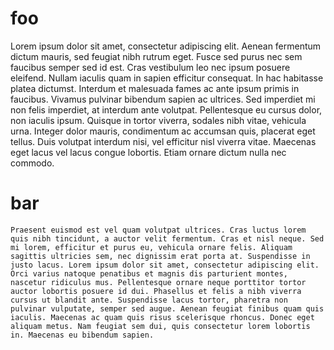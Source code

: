 # foo
Lorem ipsum dolor sit amet, consectetur adipiscing elit. Aenean fermentum dictum mauris, sed feugiat nibh rutrum eget. Fusce sed purus nec sem faucibus semper sed id est. Cras vestibulum leo nec ipsum posuere eleifend. Nullam iaculis quam in sapien efficitur consequat. In hac habitasse platea dictumst. Interdum et malesuada fames ac ante ipsum primis in faucibus. Vivamus pulvinar bibendum sapien ac ultrices. Sed imperdiet mi non felis imperdiet, at interdum ante volutpat. Pellentesque eu cursus dolor, non iaculis ipsum. Quisque in tortor viverra, sodales nibh vitae, vehicula urna. Integer dolor mauris, condimentum ac accumsan quis, placerat eget tellus. Duis volutpat interdum nisi, vel efficitur nisl viverra vitae. Maecenas eget lacus vel lacus congue lobortis. Etiam ornare dictum nulla nec commodo. 

# bar
```
Praesent euismod est vel quam volutpat ultrices. Cras luctus lorem quis nibh tincidunt, a auctor velit fermentum. Cras et nisl neque. Sed mi lorem, efficitur et purus eu, vehicula ornare felis. Aliquam sagittis ultricies sem, nec dignissim erat porta at. Suspendisse in justo lacus. Lorem ipsum dolor sit amet, consectetur adipiscing elit. Orci varius natoque penatibus et magnis dis parturient montes, nascetur ridiculus mus. Pellentesque ornare neque porttitor tortor auctor lobortis posuere id dui. Phasellus et felis a nibh viverra cursus ut blandit ante. Suspendisse lacus tortor, pharetra non pulvinar vulputate, semper sed augue. Aenean feugiat finibus quam quis iaculis. Maecenas ac quam quis risus scelerisque rhoncus. Donec eget aliquam metus. Nam feugiat sem dui, quis consectetur lorem lobortis in. Maecenas eu bibendum sapien. 
```